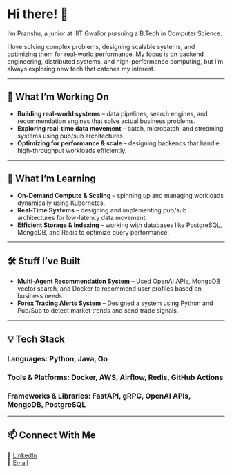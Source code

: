 # **Hi there! 👋**  
I’m Pranshu, a junior at IIIT Gwalior pursuing a B.Tech in Computer Science.  

I love solving complex problems, designing scalable systems, and optimizing them for real-world performance. My focus is on backend engineering, distributed systems, and high-performance computing, but I’m always exploring new tech that catches my interest.  

---

## **🚀 What I’m Working On**  
- **Building real-world systems** – data pipelines, search engines, and recommendation engines that solve actual business problems.  
- **Exploring real-time data movement** – batch, microbatch, and streaming systems using pub/sub architectures.  
- **Optimizing for performance & scale** – designing backends that handle high-throughput workloads efficiently.  

---

## **📖 What I’m Learning**  
- **On-Demand Compute & Scaling** – spinning up and managing workloads dynamically using Kubernetes.  
- **Real-Time Systems** – designing and implementing pub/sub architectures for low-latency data movement.  
- **Efficient Storage & Indexing** – working with databases like PostgreSQL, MongoDB, and Redis to optimize query performance.  

---

## **🛠 Stuff I’ve Built**  
- **Multi-Agent Recommendation System** – Used OpenAI APIs, MongoDB vector search, and Docker to recommend user profiles based on business needs.    
- **Forex Trading Alerts System** – Designed a system using Python and Pub/Sub to detect market trends and send trade signals.  

---

## **💡 Tech Stack**  
### **Languages:** Python, Java, Go  
### **Tools & Platforms:** Docker, AWS, Airflow, Redis, GitHub Actions  
### **Frameworks & Libraries:** FastAPI, gRPC, OpenAI APIs, MongoDB, PostgreSQL  

---

## **📫 Connect With Me**  
🔗 [LinkedIn](https://www.linkedin.com/in/pranshuraj2004/)  
📧 [Email](mailto:pranshuraj65536@gmail.com)  
